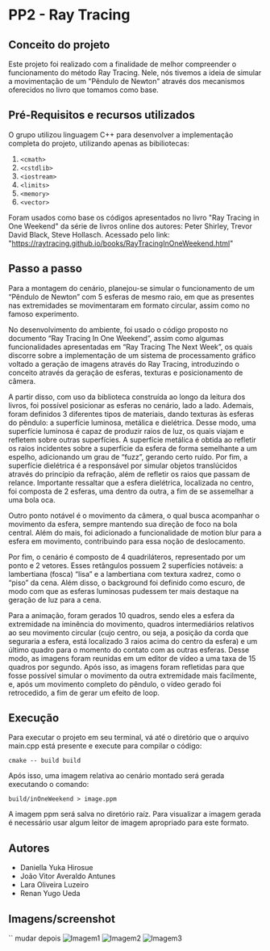 # PP2 - Ray Tracing
## Conceito do projeto
Este projeto foi realizado com a finalidade de melhor compreender o funcionamento do método Ray Tracing. Nele, nós tivemos a ideia de simular a movimentação de um "Pêndulo de Newton" através dos mecanismos oferecidos no livro que tomamos como base.
## Pré-Requisitos e recursos utilizados
O grupo utilizou linguagem C++ para desenvolver a implementação completa do projeto, utilizando apenas as bibiliotecas:
1. `<cmath>`
2. `<cstdlib>`
3. `<iostream>`
4. `<limits>`
5. `<memory>`
6. `<vector>`

Foram usados como base os códigos apresentados no livro "Ray Tracing in One Weekend" da série de livros online dos autores: Peter Shirley, Trevor David Black, Steve Hollasch. Acessado pelo link: "https://raytracing.github.io/books/RayTracingInOneWeekend.html"
## Passo a passo
 Para a montagem do cenário, planejou-se simular o funcionamento de um “Pêndulo de Newton” com 5 esferas de mesmo raio, em que as presentes nas extremidades se movimentaram em formato circular, assim como no famoso experimento.
	
 No desenvolvimento do ambiente, foi usado o código proposto no documento “Ray Tracing In One Weekend”, assim como algumas funcionalidades apresentadas em “Ray Tracing The Next Week”, os quais discorre sobre a implementação de um sistema de processamento gráfico voltado a geração de imagens através do Ray Tracing, introduzindo o conceito através da geração de esferas, texturas e posicionamento de câmera.
	
 A partir disso, com uso da biblioteca construída ao longo da leitura dos livros, foi possível posicionar as esferas no cenário, lado a lado. Ademais, foram definidos 3 diferentes tipos de materiais, dando texturas às esferas do pêndulo: a superfície luminosa, metálica e dielétrica. Desse modo, uma superfície luminosa é capaz de produzir raios de luz, os quais viajam e refletem sobre outras superfícies. A superfície metálica é obtida ao refletir os raios incidentes sobre a superfície da esfera de forma semelhante a um espelho, adicionando um grau de “fuzz”, gerando certo ruído. Por fim, a superfície dielétrica é a responsável por simular objetos translúcidos através do princípio da refração, além de refletir os raios que passam de relance. Importante ressaltar que a esfera dielétrica, localizada no centro, foi composta de 2 esferas, uma dentro da outra, a fim de se assemelhar a uma bola oca.

 Outro ponto notável é o movimento da câmera, o qual busca acompanhar o movimento da esfera, sempre mantendo sua direção de foco na bola central. Além do mais, foi adicionado a funcionalidade de motion blur para a esfera em movimento, contribuindo para essa noção de deslocamento.
 
 Por fim, o cenário é composto de 4 quadriláteros, representado por um ponto e 2 vetores. Esses retângulos possuem 2 superfícies notáveis: a lambertiana (fosca) “lisa” e a lambertiana com textura xadrez, como o “piso” da cena. Além disso, o background foi definido como escuro, de modo com que as esferas luminosas pudessem ter mais destaque na geração de luz para a cena.

 Para a animação, foram gerados 10 quadros, sendo eles a esfera da extremidade na iminência do movimento, quadros intermediários relativos ao seu movimento circular (cujo centro, ou seja, a posição da corda que seguraria a esfera, está localizado 3 raios acima do centro da esfera) e um último quadro para o momento do contato com as outras esferas. Desse modo, as imagens foram reunidas em um editor de vídeo a uma taxa de 15 quadros por segundo. Após isso, as imagens foram refletidas para que fosse possível simular o movimento da outra extremidade mais facilmente, e, após um movimento completo do pêndulo, o vídeo gerado foi retrocedido, a fim de gerar um efeito de loop.
 
## Execução
Para executar o projeto em seu terminal, vá até o diretório que o arquivo main.cpp está presente e execute para compilar o código:
```
cmake -- build build
```
Após isso, uma imagem relativa ao cenário montado será gerada executando o comando:
```
build/inOneWeekend > image.ppm
```
A imagem ppm será salva no diretório raíz. Para visualizar a imagem gerada é necessário usar algum leitor de imagem apropriado para este formato.
## Autores
* Daniella Yuka Hirosue
* João Vitor Averaldo Antunes
* Lara Oliveira Luzeiro
* Renan Yugo Ueda

## Imagens/screenshot

`` mudar depois
![Imagem1](screenshots/imagem1.png)
![Imagem2](screenshots/imagem2.png)
![Imagem3](screenshots/imagem3.png)
